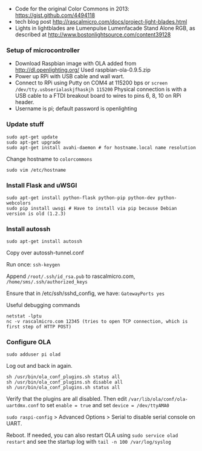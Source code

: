 * Code for the original Color Commons in 2013: https://gist.github.com/4494118
* tech blog post http://rascalmicro.com/docs/project-light-blades.html
* Lights in lightblades are Lumenpulse Lumenfacade Stand Alone RGB, as described at http://www.bostonlightsource.com/content39128

### Setup of microcontroller ###

* Download Raspbian image with OLA added from http://dl.openlighting.org/ Used raspbian-ola-0.9.5.zip
* Power up RPi with USB cable and wall wart.
* Connect to RPi using Putty on COM4 at 115200 bps or `screen /dev/tty.usbserialaskjfhaskjh 115200` Physical connection is with a USB cable to a FTDI breakout board to wires to pins 6, 8, 10 on RPi header.
* Username is pi; default password is openlighting

### Update stuff ###

    sudo apt-get update
    sudo apt-get upgrade
    sudo apt-get install avahi-daemon # for hostname.local name resolution

Change hostname to `colorcommons`

    sudo vim /etc/hostname

### Install Flask and uWSGI ###

    sudo apt-get install python-flask python-pip python-dev python-webcolors
    sudo pip install uwsgi # Have to install via pip because Debian version is old (1.2.3)

### Install autossh ###

    sudo apt-get install autossh

Copy over autossh-tunnel.conf

Run once: `ssh-keygen`

Append `/root/.ssh/id_rsa.pub` to rascalmicro.com, `/home/sms/.ssh/authorized_keys`

Ensure that in /etc/ssh/sshd_config, we have: `GatewayPorts yes`

Useful debugging commands

    netstat -lptu
    nc -v rascalmicro.com 12345 (tries to open TCP connection, which is first step of HTTP POST)

### Configure OLA ###


    sudo adduser pi olad

Log out and back in again.

    sh /usr/bin/ola_conf_plugins.sh status all
    sh /usr/bin/ola_conf_plugins.sh disable all
    sh /usr/bin/ola_conf_plugins.sh status all

Verify that the plugins are all disabled. Then edit `/var/lib/ola/conf/ola-uartdmx.conf` to set `enable = true` and set `device = /dev/ttyAMA0`

`sudo raspi-config` > Advanced Options > Serial to disable serial console on UART.

Reboot. If needed, you can also restart OLA using `sudo service olad restart` and see the startup log with `tail -n 100 /var/log/syslog`

